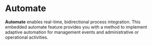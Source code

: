 ---
---

# Automate

**Automate** enables real-time, bidirectional process integration. This embedded automate feature provides you with a method to implement adaptive automation for management events and administrative or operational activities.
